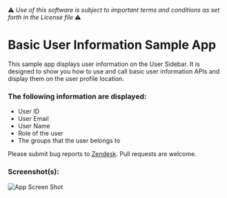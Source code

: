 :warning: *Use of this software is subject to important terms and conditions as set forth in the License file* :warning:

# Basic User Information Sample App

This sample app displays user information on the User Sidebar. It is designed to show you how to use and call basic user information APIs and display them on the user profile location.

### The following information are displayed:

* User ID
* User Email
* User Name
* Role of the user
* The groups that the user belongs to

Please submit bug reports to [Zendesk](https://support.zendesk.com/requests/new). Pull requests are welcome.

### Screenshot(s):

![App Screen Shot](https://f.cloud.github.com/assets/1329716/1701384/d3bb7598-6054-11e3-80fa-05de433c4f5f.png)


